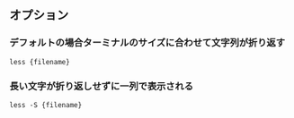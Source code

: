 ## オプション
### デフォルトの場合ターミナルのサイズに合わせて文字列が折り返す
```
less {filename}
```

### 長い文字が折り返しせずに一列で表示される
```
less -S {filename}
```
